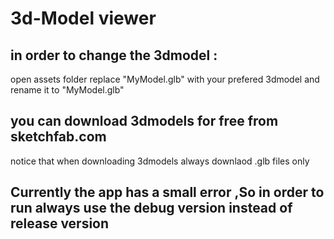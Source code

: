 # 3d-Model viewer

## in order to change the 3dmodel :
  open assets folder replace "MyModel.glb" with your prefered 3dmodel and rename it to "MyModel.glb"
## you can download 3dmodels for free from sketchfab.com 
  notice that when downloading 3dmodels always downlaod .glb files only
## Currently the app has a small error ,So in order to run always use the debug version instead of release version

